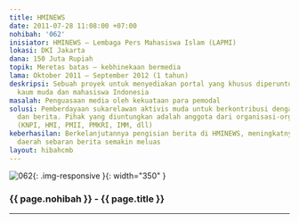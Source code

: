 ```yaml
---
title: HMINEWS
date: 2011-07-28 11:08:00 +07:00
nohibah: '062'
inisiator: HMINEWS – Lembaga Pers Mahasiswa Islam (LAPMI)
lokasi: DKI Jakarta
dana: 150 Juta Rupiah
topik: Meretas batas – kebhinekaan bermedia
lama: Oktober 2011 – September 2012 (1 tahun)
deskripsi: Sebuah proyek untuk menyediakan portal yang khusus diperuntukkan bagi gerakan
  kaum muda dan mahasiswa Indonesia
masalah: Penguasaan media oleh kekuataan para pemodal
solusi: Pemberdayaan sukarelawan aktivis muda untuk berkontribusi dengan menulis karya
  dan berita. Pihak yang diuntungkan adalah anggota dari organisasi-organisasi kemahasiswaan
  (KNPI, HMI, PMII, PMKRI, IMM, dll)
keberhasilan: Berkelanjutannya pengisian berita di HMINEWS, meningkatnya jumlah pembaca,
  daerah sebaran berita semakin meluas
layout: hibahcmb
---
```


![062](/static/img/hibahcmb/062.png){: .img-responsive }{: width="350" }

### {{ page.nohibah }} - {{ page.title }}

---
